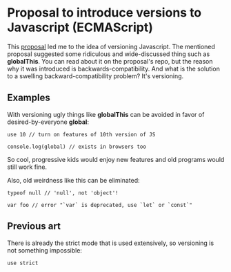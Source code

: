 # Proposal to introduce versions to Javascript (ECMAScript)

This [proposal](https://github.com/tc39/proposal-global) led me to the idea of versioning Javascript. The mentioned proposal suggested some ridiculous and wide-discussed thing such as **globalThis**. You can read about it on the proposal's repo, but the reason why it was introduced is backwards-compatibility. And what is the solution to a swelling backward-compatibility problem? It's versioning.

## Examples

With versioning ugly things like **globalThis** can be avoided in favor of desired-by-everyone **global**:

```
use 10 // turn on features of 10th version of JS

console.log(global) // exists in browsers too
```
So cool, progressive kids would enjoy new features and old programs would still work fine.

Also, old weirdness like this can be eliminated:

```
typeof null // 'null', not 'object'!

var foo // error "`var` is deprecated, use `let` or `const`"
```

## Previous art

There is already the strict mode that is used extensively, so versioning is not something impossible:

```
use strict
```

